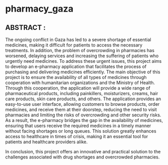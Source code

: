 # pharmacy_gaza


##  ABSTRACT :

The ongoing conflict in Gaza has led to a severe shortage of essential medicines, making it difficult for patients to access the necessary treatments. In addition, the problem of overcrowding in pharmacies has worsened, delaying services and increasing the suffering of patients who urgently need medicines. To address these urgent issues, this project aims to develop an e-pharmacy application that facilitates the process of purchasing and delivering medicines efficiently. The main objective of this project is to ensure the availability of all types of medicines through cooperation with humanitarian organizations and the Ministry of Health. Through this cooperation, the application will provide a wide range of pharmaceutical products, including painkillers, moisturizers, creams, hair care products, skin care products, and others. The application provides an easy-to-use user interface, allowing customers to browse products, order medicines, and receive them at their doorstep, reducing the need to visit pharmacies and limiting the risks of overcrowding and other security risks. As a result, the e-pharmacy bridges the gap in the availability of medicines, ensuring that users receive the required medicines in a timely manner without facing shortages or long queues. This solution greatly enhances access to healthcare in times of crisis, making it an essential tool for patients and healthcare providers alike.


In conclusion, this project offers an innovative and practical solution to the challenges associated with drug shortages and overcrowded pharmacies.
